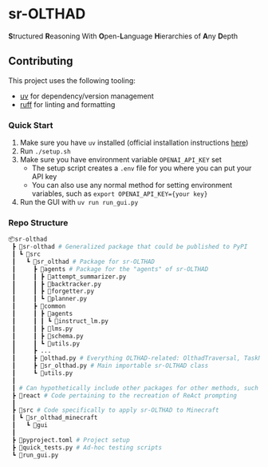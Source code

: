 <!--
TODO: Make the prompts actually make sense & figure out relationship of either: (1) sys_prompt = f"... {domain_insert}", (2) domain_template = f"... {sys_prompt}", or (3) sys_prompt = "you will be told some stuff about what domain you are acting in and then...", user_prompt = f"{domain_insert}..."
TODO: RAG & Sr-Olthad case-by-case test suite
TODO: Hook up to AlfWorld, TextWorld, SemanticSteve, etc.
TODO: RAG of Domain-specific or -agnostic (SemanticSteve?) 'tutorials'?
TODO: Wrap lines in LM `TextBox`s?
TODO: Internal "notepad"!!
TODO: Rename "GUI" to "dashboard"?
TODO: Think about SemanticSteve Results string?
TODO: Logging?
TODO: Ranking of multiple async "Planner" outputs?
-->

# sr-OLTHAD

**S**tructured **R**easoning With **O**pen-**L**anguage **H**ierarchies of **A**ny **D**epth

## Contributing

This project uses the following tooling:
- [uv](https://docs.astral.sh/uv/) for dependency/version management
- [ruff](https://docs.astral.sh/ruff/) for linting and formatting

### Quick Start

1. Make sure you have `uv` installed (official installation instructions [here](https://docs.astral.sh/uv/getting-started/installation/))
2. Run `./setup.sh`
3. Make sure you have environment variable `OPENAI_API_KEY` set
    - The setup script creates a `.env` file for you where you can put your API key
    - You can also use any normal method for setting environment variables, such as `export OPENAI_API_KEY={your key}`
4. Run the GUI with `uv run run_gui.py`

### Repo Structure

```python
📦sr-olthad
 ┣ 📂sr-olthad # Generalized package that could be published to PyPI
 ┃ ┗ 📂src
 ┃   ┗ 📂sr_olthad # Package for sr-OLTHAD
 ┃     ┣ 📂agents # Package for the "agents" of sr-OLTHAD
 ┃     ┃ ┣ 📜attempt_summarizer.py
 ┃     ┃ ┣ 📜backtracker.py
 ┃     ┃ ┣ 📜forgetter.py
 ┃     ┃ ┗ 📜planner.py
 ┃     ┣ 📂common
 ┃     ┃ ┣ 📂agents
 ┃     ┃ ┃ ┗ 📜instruct_lm.py
 ┃     ┃ ┣ 📜lms.py
 ┃     ┃ ┣ 📜schema.py
 ┃     ┃ ┗ 📜utils.py
 ┃     ┣ ...
 ┃     ┣ 📜olthad.py # Everything OLTHAD-related: OlthadTraversal, TaskNode, etc.
 ┃     ┣ 📜sr_olthad.py # Main importable sr-OLTHAD class
 ┃     ┗ 📜utils.py
 ┃
 ┃ # Can hypothetically include other packages for other methods, such as:
 ┣ 📂react # Code pertaining to the recreation of ReAct prompting
 ┃
 ┣ 📂src # Code specifically to apply sr-OLTHAD to Minecraft
 ┃ ┗ 📂sr_olthad_minecraft
 ┃   ┗ 📂gui
 ┃
 ┣ 📜pyproject.toml # Project setup
 ┣ 📜quick_tests.py # Ad-hoc testing scripts
 ┗ 📜run_gui.py
```

